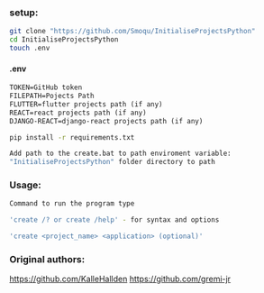 ### setup:

```bash
git clone "https://github.com/Smoqu/InitialiseProjectsPython"
cd InitialiseProjectsPython
touch .env
```

#### .env

```txt
TOKEN=GitHub token
FILEPATH=Pojects Path
FLUTTER=flutter projects path (if any)
REACT=react projects path (if any)
DJANGO-REACT=django-react projects path (if any)
```

```bash
pip install -r requirements.txt

Add path to the create.bat to path enviroment variable:
"InitialiseProjectsPython" folder directory to path
```

### Usage:

```bash
Command to run the program type

'create /? or create /help' - for syntax and options

'create <project_name> <application> (optional)'

```

### Original authors:

https://github.com/KalleHallden
https://github.com/gremi-jr
